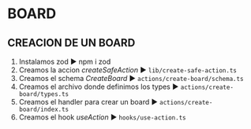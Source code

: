 # BOARD
## CREACION DE UN BOARD
1. Instalamos zod ► npm i zod
2. Creamos la accion *createSafeAction* ► `lib/create-safe-action.ts`
3. Creamos el schema *CreateBoard* ► `actions/create-board/schema.ts`
4. Creamos el archivo donde definimos los types ► `actions/create-board/types.ts`
5. Creamos el handler para crear un board ► `actions/create-board/index.ts`
6. Creamos el hook *useAction* ► `hooks/use-action.ts`

   